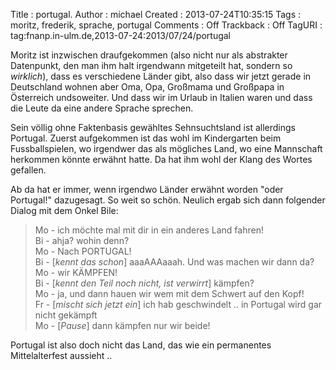 Title     : portugal.
Author    : michael
Created   : 2013-07-24T10:35:15
Tags      : moritz, frederik, sprache, portugal
Comments  : Off
Trackback : Off
TagURI    : tag:fnanp.in-ulm.de,2013-07-24:2013/07/24/portugal

Moritz ist inzwischen draufgekommen (also nicht nur als abstrakter
Datenpunkt, den man ihm halt irgendwann mitgeteilt hat, sondern so
_wirklich_), dass es verschiedene Länder gibt, also dass wir jetzt gerade
in Deutschland wohnen aber Oma, Opa, Großmama und Großpapa in Österreich
undsoweiter. Und dass wir im Urlaub in Italien waren und dass die Leute da
eine andere Sprache sprechen.

Sein völlig ohne Faktenbasis gewähltes Sehnsuchtsland ist allerdings
Portugal. Zuerst aufgekommen ist das wohl im Kindergarten beim
Fussballspielen, wo irgendwer das als mögliches Land, wo eine Mannschaft
herkommen könnte erwähnt hatte. Da hat ihm wohl der Klang des Wortes
gefallen.

Ab da hat er immer, wenn irgendwo Länder erwähnt worden "oder Portugal!"
dazugesagt. So weit so schön. Neulich ergab sich dann folgender Dialog mit
dem Onkel Bile:

> Mo - ich möchte mal mit dir in ein anderes Land fahren!  
> Bi - ahja? wohin denn?  
> Mo - Nach PORTUGAL!  
> Bi - [*kennt das schon*] aaaAAAaaah. Und was machen wir dann da?  
> Mo - wir KÄMPFEN!  
> Bi - [*kennt den Teil noch nicht, ist verwirrt*] kämpfen?  
> Mo - ja, und dann hauen wir wem mit dem Schwert auf den Kopf!  
> Fr - [*mischt sich jetzt ein*] ich hab geschwindelt .. in Portugal wird
> gar nicht gekämpft  
> Mo - [*Pause*] dann kämpfen nur wir beide!  

Portugal ist also doch nicht das Land, das wie ein permanentes
Mittelalterfest aussieht .. 
